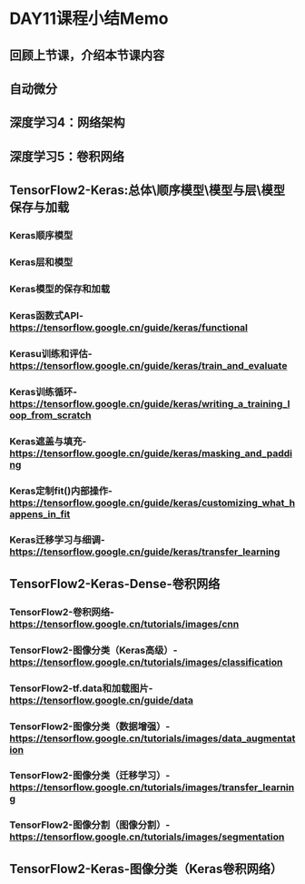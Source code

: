 # DAY11课程小结Memo
## 回顾上节课，介绍本节课内容
## 自动微分
## 深度学习4：网络架构
## 深度学习5：卷积网络
## TensorFlow2-Keras:总体\顺序模型\模型与层\模型保存与加载
### Keras顺序模型
### Keras层和模型
### Keras模型的保存和加载
### Keras函数式API-https://tensorflow.google.cn/guide/keras/functional
### Kerasu训练和评估-https://tensorflow.google.cn/guide/keras/train_and_evaluate
### Keras训练循环-https://tensorflow.google.cn/guide/keras/writing_a_training_loop_from_scratch
### Keras遮盖与填充-https://tensorflow.google.cn/guide/keras/masking_and_padding
### Keras定制fit()内部操作-https://tensorflow.google.cn/guide/keras/customizing_what_happens_in_fit
### Keras迁移学习与细调-https://tensorflow.google.cn/guide/keras/transfer_learning
## TensorFlow2-Keras-Dense-卷积网络
### TensorFlow2-卷积网络-https://tensorflow.google.cn/tutorials/images/cnn
### TensorFlow2-图像分类（Keras高级）-https://tensorflow.google.cn/tutorials/images/classification
### TensorFlow2-tf.data和加载图片-https://tensorflow.google.cn/guide/data
### TensorFlow2-图像分类（数据增强）-https://tensorflow.google.cn/tutorials/images/data_augmentation
### TensorFlow2-图像分类（迁移学习）-https://tensorflow.google.cn/tutorials/images/transfer_learning
### TensorFlow2-图像分割（图像分割）-https://tensorflow.google.cn/tutorials/images/segmentation
## TensorFlow2-Keras-图像分类（Keras卷积网络）